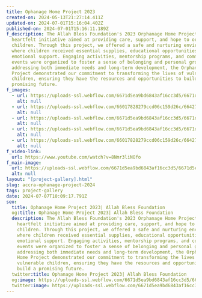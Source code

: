 ```yaml
---
title: Ophanage Home Project 2023
created-on: 2024-05-13T21:27:14.411Z
updated-on: 2024-07-01T15:16:04.402Z
published-on: 2024-07-01T15:16:11.189Z
f_description: The Allah Bless Foundation's 2023 Orphanage Home Project was a
  heartfelt initiative aimed at providing care, support, and hope to orphaned
  children. Through this project, we offered a safe and nurturing environment
  where children received essential supplies, educational opportunities, and
  emotional support. Engaging activities, mentorship programs, and community
  events were organized to foster a sense of belonging and personal growth. By
  addressing both immediate needs and long-term development, the Orphanage Home
  Project demonstrated our commitment to transforming the lives of vulnerable
  children, ensuring they have the resources and opportunities to build a
  promising future.
f_images:
  - url: https://uploads-ssl.webflow.com/6671d5ea9bd6843af16cc3d5/6671d5ea9bd6843af16cc42a_pexels-lagosfoodbank-9090746.jpg
    alt: null
  - url: https://uploads-ssl.webflow.com/66017828279ccd06c159d26c/66427794b6bb82ba236c4dc8_pexels-lagosfoodbank-8054617.jpg
    alt: null
  - url: https://uploads-ssl.webflow.com/6671d5ea9bd6843af16cc3d5/6671d5ea9bd6843af16cc40a_pexels-lagosfoodbank-9090745.jpg
    alt: null
  - url: https://uploads-ssl.webflow.com/6671d5ea9bd6843af16cc3d5/6671d5ea9bd6843af16cc3e2_pexels-shelaghmurphy-2883380.jpg
    alt: null
  - url: https://uploads-ssl.webflow.com/66017828279ccd06c159d26c/66427795cf60d19c72b19306_pexels-lagosfoodbank-9968380.jpg
    alt: null
f_video-link:
  url: https://www.youtube.com/watch?v=8Nmr3liNOfo
f_main-image:
  url: https://uploads-ssl.webflow.com/6671d5ea9bd6843af16cc3d5/6671d5ea9bd6843af16cc3e2_pexels-shelaghmurphy-2883380.jpg
  alt: null
layout: "[project-gallery].html"
slug: accra-ophanage-project-2024
tags: project-gallery
date: 2024-07-07T10:09:17.791Z
seo:
  title: Ophanage Home Project 2023| Allah Bless Foundation
  og:title: Ophanage Home Project 2023| Allah Bless Foundation
  description: The Allah Bless Foundation's 2023 Orphanage Home Project was a
    heartfelt initiative aimed at providing care, support, and hope to orphaned
    children. Through this project, we offered a safe and nurturing environment
    where children received essential supplies, educational opportunities, and
    emotional support. Engaging activities, mentorship programs, and community
    events were organized to foster a sense of belonging and personal growth. By
    addressing both immediate needs and long-term development, the Orphanage
    Home Project demonstrated our commitment to transforming the lives of
    vulnerable children, ensuring they have the resources and opportunities to
    build a promising future.
  twitter:title: Ophanage Home Project 2023| Allah Bless Foundation
  og:image: https://uploads-ssl.webflow.com/6671d5ea9bd6843af16cc3d5/6671d5ea9bd6843af16cc3e2_pexels-shelaghmurphy-2883380.jpg
  twitter:image: https://uploads-ssl.webflow.com/6671d5ea9bd6843af16cc3d5/6671d5ea9bd6843af16cc3e2_pexels-shelaghmurphy-2883380.jpg
---
```

